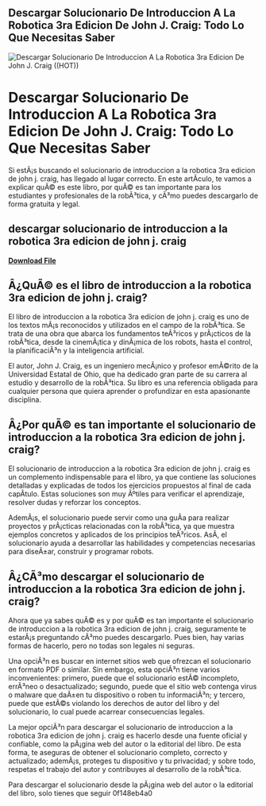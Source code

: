 ## Descargar Solucionario De Introduccion A La Robotica 3ra Edicion De John J. Craig: Todo Lo Que Necesitas Saber

 
![Descargar Solucionario De Introduccion A La Robotica 3ra Edicion De John J. Craig ((HOT))](https://encrypted-tbn3.gstatic.com/images?q=tbn:ANd9GcThxGdWrqQJcMEImYSkf-fw2D4TO-1vpYHu7vgPeGbmt29iT4JCEhmiRsQI)

 
# Descargar Solucionario De Introduccion A La Robotica 3ra Edicion De John J. Craig: Todo Lo Que Necesitas Saber
  
Si estÃ¡s buscando el solucionario de introduccion a la robotica 3ra edicion de john j. craig, has llegado al lugar correcto. En este artÃ­culo, te vamos a explicar quÃ© es este libro, por quÃ© es tan importante para los estudiantes y profesionales de la robÃ³tica, y cÃ³mo puedes descargarlo de forma gratuita y legal.
 
## descargar solucionario de introduccion a la robotica 3ra edicion de john j. craig


[**Download File**](https://www.google.com/url?q=https%3A%2F%2Furlca.com%2F2tM4fB&sa=D&sntz=1&usg=AOvVaw3bCFAVoounCEgRNFbX4tMW)

  
## Â¿QuÃ© es el libro de introduccion a la robotica 3ra edicion de john j. craig?
  
El libro de introduccion a la robotica 3ra edicion de john j. craig es uno de los textos mÃ¡s reconocidos y utilizados en el campo de la robÃ³tica. Se trata de una obra que abarca los fundamentos teÃ³ricos y prÃ¡cticos de la robÃ³tica, desde la cinemÃ¡tica y dinÃ¡mica de los robots, hasta el control, la planificaciÃ³n y la inteligencia artificial.
  
El autor, John J. Craig, es un ingeniero mecÃ¡nico y profesor emÃ©rito de la Universidad Estatal de Ohio, que ha dedicado gran parte de su carrera al estudio y desarrollo de la robÃ³tica. Su libro es una referencia obligada para cualquier persona que quiera aprender o profundizar en esta apasionante disciplina.
  
## Â¿Por quÃ© es tan importante el solucionario de introduccion a la robotica 3ra edicion de john j. craig?
  
El solucionario de introduccion a la robotica 3ra edicion de john j. craig es un complemento indispensable para el libro, ya que contiene las soluciones detalladas y explicadas de todos los ejercicios propuestos al final de cada capÃ­tulo. Estas soluciones son muy Ãºtiles para verificar el aprendizaje, resolver dudas y reforzar los conceptos.
  
AdemÃ¡s, el solucionario puede servir como una guÃ­a para realizar proyectos y prÃ¡cticas relacionadas con la robÃ³tica, ya que muestra ejemplos concretos y aplicados de los principios teÃ³ricos. AsÃ­, el solucionario ayuda a desarrollar las habilidades y competencias necesarias para diseÃ±ar, construir y programar robots.
  
## Â¿CÃ³mo descargar el solucionario de introduccion a la robotica 3ra edicion de john j. craig?
  
Ahora que ya sabes quÃ© es y por quÃ© es tan importante el solucionario de introduccion a la robotica 3ra edicion de john j. craig, seguramente te estarÃ¡s preguntando cÃ³mo puedes descargarlo. Pues bien, hay varias formas de hacerlo, pero no todas son legales ni seguras.
  
Una opciÃ³n es buscar en internet sitios web que ofrezcan el solucionario en formato PDF o similar. Sin embargo, esta opciÃ³n tiene varios inconvenientes: primero, puede que el solucionario estÃ© incompleto, errÃ³neo o desactualizado; segundo, puede que el sitio web contenga virus o malware que daÃ±en tu dispositivo o roben tu informaciÃ³n; y tercero, puede que estÃ©s violando los derechos de autor del libro y del solucionario, lo cual puede acarrear consecuencias legales.
  
La mejor opciÃ³n para descargar el solucionario de introduccion a la robotica 3ra edicion de john j. craig es hacerlo desde una fuente oficial y confiable, como la pÃ¡gina web del autor o la editorial del libro. De esta forma, te aseguras de obtener el solucionario completo, correcto y actualizado; ademÃ¡s, proteges tu dispositivo y tu privacidad; y sobre todo, respetas el trabajo del autor y contribuyes al desarrollo de la robÃ³tica.
  
Para descargar el solucionario desde la pÃ¡gina web del autor o la editorial del libro, solo tienes que seguir
 0f148eb4a0
